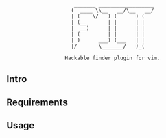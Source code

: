                           _______ __________________
                         (  ____ \\__   __/\__   __/
                         | (    \/   ) (      ) (   
                         | (__       | |      | |   
                         |  __)      | |      | |   
                         | (         | |      | |   
                         | )      ___) (___   | |   
                         |/       \_______/   )_(   

                       Hackable finder plugin for vim.

Intro
---

Requirements
---

Usage
---

